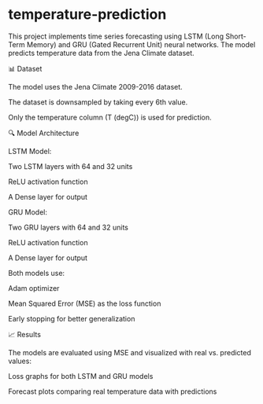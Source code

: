 # temperature-prediction
This project implements time series forecasting using LSTM (Long Short-Term Memory) and GRU (Gated Recurrent Unit) neural networks. The model predicts temperature data from the Jena Climate dataset.



📊 Dataset

The model uses the Jena Climate 2009-2016 dataset.

The dataset is downsampled by taking every 6th value.

Only the temperature column (T (degC)) is used for prediction.



🔍 Model Architecture

LSTM Model:

Two LSTM layers with 64 and 32 units

ReLU activation function

A Dense layer for output

GRU Model:

Two GRU layers with 64 and 32 units

ReLU activation function

A Dense layer for output

Both models use:

Adam optimizer

Mean Squared Error (MSE) as the loss function

Early stopping for better generalization

📈 Results

The models are evaluated using MSE and visualized with real vs. predicted values:

Loss graphs for both LSTM and GRU models

Forecast plots comparing real temperature data with predictions
